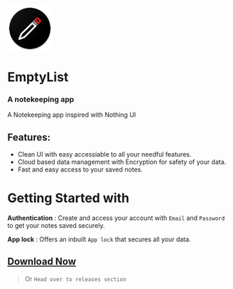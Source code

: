 <img src="https://github.com/maxx4688/EmptyList/blob/main/android/app/src/main/res/mipmap-xxxhdpi/ic_launcher.png" alt="logotype" width="20%"/>

# EmptyList
### A notekeeping app 

A Notekeeping app inspired with Nothing UI

## Features:

- Clean UI with easy accessiable to all your needful features.
- Cloud based data management with Encryption for safety of your data.
- Fast and easy access to your saved notes.

# Getting Started with
**Authentication** : Create and access your account with `Email` and `Password` to get your notes saved securely.

**App lock** : Offers an inbuilt ```App lock``` that secures all your data.

## [Download Now](https://github.com/maxx4688/EmptyList/releases/tag/release) 
> Or `Head over to releases section`
